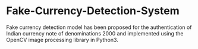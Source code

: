 # Fake-Currency-Detection-System
Fake currency detection model has been proposed for the authentication of Indian currency note of denominations 2000 and implemented using the OpenCV image processing library in Python3.
